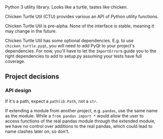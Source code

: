 Python 3 utility library. Looks like a turtle, tastes like chicken.

Chicken Turtle Util (CTU) provides various an API of Python utility functions.

Chicken Turtle Util is pre-alpha. None of the interface is stable, meaning it may
change in the future.

Chicken Turtle Util has some optional dependencies. E.g. to use
`chicken_turtle.pyqt`, you will need to add PyQt to your project's
dependencies. For now, you'll have to let the `ImportError`s guide you to the
right dependencies to add to setup.py assuming your tests have full coverage.

## Project decisions

### API design

If it's a path, expect a `pathlib.Path`, not a `str`.

If extending a module from another project, e.g. `pandas`, use the same name
as the module. While a `from pandas import *` would allow the user to access
functions of the real pandas module through the extended module, we have no
control over additions to the real pandas, which could lead to name clashes
later on, so don't. 